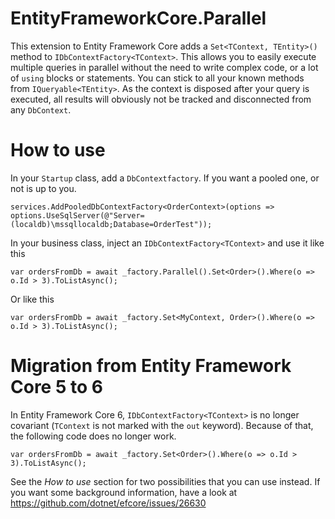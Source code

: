 # EntityFrameworkCore.Parallel
This extension to Entity Framework Core adds a `Set<TContext, TEntity>()` method to `IDbContextFactory<TContext>`.
This allows you to easily execute multiple queries in parallel without the need to write complex code, or a lot of `using` blocks or statements.
You can stick to all your known methods from `IQueryable<TEntity>`.
As the context is disposed after your query is executed, all results will obviously not be tracked and disconnected from any `DbContext`.

# How to use
In your `Startup` class, add a `DbContextfactory`. If you want a pooled one, or not is up to you.
```
services.AddPooledDbContextFactory<OrderContext>(options => options.UseSqlServer(@"Server=(localdb)\mssqllocaldb;Database=OrderTest"));
```

In your business class, inject an `IDbContextFactory<TContext>` and use it like this
```
var ordersFromDb = await _factory.Parallel().Set<Order>().Where(o => o.Id > 3).ToListAsync();
```
Or like this
```
var ordersFromDb = await _factory.Set<MyContext, Order>().Where(o => o.Id > 3).ToListAsync();
```

# Migration from Entity Framework Core 5 to 6
In Entity Framework Core 6,  `IDbContextFactory<TContext>` is no longer covariant (`TContext` is not marked with the `out` keyword).
Because of that, the following code does no longer work.
```
var ordersFromDb = await _factory.Set<Order>().Where(o => o.Id > 3).ToListAsync();
```
See the *How to use* section for two possibilities that you can use instead.
If you want some background information, have a look at https://github.com/dotnet/efcore/issues/26630